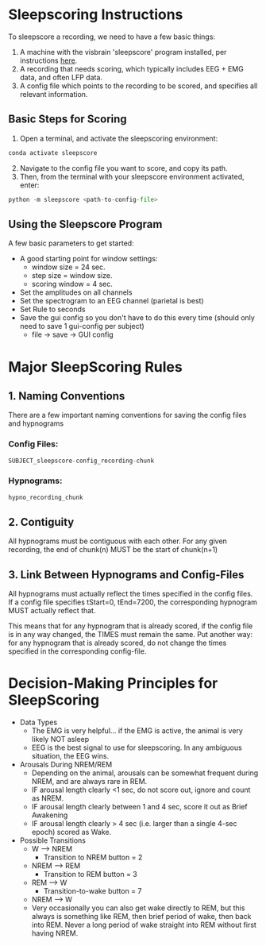 # Sleepscoring Instructions

To sleepscore a recording, we need to have a few basic things: 

1. A machine with the visbrain 'sleepscore' program installed, per instructions [here](https://github.com/CSC-UW/sleepscore).
2. A recording that needs scoring, which typically includes EEG + EMG data, and often LFP data. 
3. A config file which points to the recording to be scored, and specifies all relevant information. 


## Basic Steps for Scoring
1. Open a terminal, and activate the sleepscoring environment:
```python
conda activate sleepscore
```
2. Navigate to the config file you want to score, and copy its path.
3. Then, from the terminal with your sleepscore environment activated, enter:

```python
python -m sleepscore <path-to-config-file>
```

## Using the Sleepscore Program
A few basic parameters to get started: 

- A good starting point for window settings:
    - window size = 24 sec.
    - step size = window size.
    - scoring window = 4 sec.
- Set the amplitudes on all channels
- Set the spectrogram to an EEG channel (parietal is best)
- Set Rule to seconds
- Save the gui config so you don't have to do this every time (should only need to save 1 gui-config per subject)
    - file -> save -> GUI config

# Major SleepScoring Rules

## 1. Naming Conventions
There are a few important naming conventions for saving the config files and hypnograms

### Config Files:
```python
SUBJECT_sleepscore-config_recording-chunk
```
### Hypnograms:
```python
hypno_recording_chunk
```

## 2. Contiguity
All hypnograms must be contiguous with each other. For any given recording, the end of chunk(n) MUST be the start of chunk(n+1)

## 3. Link Between Hypnograms and Config-Files
All hypnograms must actually reflect the times specified in the config files. If a config file specifies tStart=0, tEnd=7200, the corresponding hypnogram MUST actually reflect that. 

This means that for any hypnogram that is already scored, if the config file is in any way changed, the TIMES must remain the same. Put another way: for any hypnogram that is already scored, do not change the times specified in the corresponding config-file. 

# Decision-Making Principles for SleepScoring
- Data Types
    - The EMG is very helpful... if the EMG is active, the animal is very likely NOT asleep
    - EEG is the best signal to use for sleepscoring. In any ambiguous situation, the EEG wins.
- Arousals During NREM/REM
    - Depending on the animal, arousals can be somewhat frequent during NREM, and are always rare in REM. 
    - IF arousal length clearly <1 sec, do not score out, ignore and count as NREM.
    - IF arousal length clearly between 1 and 4 sec, score it out as Brief Awakening
    - IF arousal length clearly > 4 sec (i.e. larger than a single 4-sec epoch) scored as Wake.
- Possible Transitions
    - W —> NREM
        - Transition to NREM button = 2
    - NREM —> REM
        - Transition to REM button = 3
    - REM —> W
        - Transition-to-wake button = 7
    - NREM —> W
    - Very occasionally you can also get wake directly to REM, but this always is something like REM, then brief period of wake, then back into REM. Never a long period of wake straight into REM without first having NREM. 
